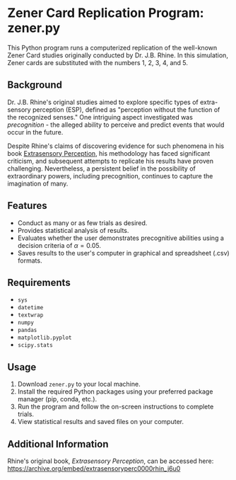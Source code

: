 # Zener Card Replication Program: zener.py

This Python program runs a computerized replication of the well-known Zener Card studies originally conducted by Dr. J.B. Rhine. In this simulation, Zener cards are substituted with the numbers 1, 2, 3, 4, and 5.

## Background

Dr. J.B. Rhine's original studies aimed to explore specific types of extra-sensory perception (ESP), defined as "perception without the function of the recognized senses." One intriguing aspect investigated was *precognition* - the alleged ability to perceive and predict events that would occur in the future.

Despite Rhine's claims of discovering evidence for such phenomena in his book [Extrasensory Perception](https://archive.org/embed/extrasensoryperc0000rhin_j6u0), his methodology has faced significant criticism, and subsequent attempts to replicate his results have proven challenging. Nevertheless, a persistent belief in the possibility of extraordinary powers, including precognition, continues to capture the imagination of many.

## Features
- Conduct as many or as few trials as desired.
- Provides statistical analysis of results.
- Evaluates whether the user demonstrates precognitive abilities using a decision criteria of $\alpha = 0.05$.
- Saves results to the user's computer in graphical and spreadsheet (.csv) formats.

## Requirements
- `sys`
- `datetime`
- `textwrap`
- `numpy`
- `pandas`
- `matplotlib.pyplot`
- `scipy.stats`

## Usage
1. Download `zener.py` to your local machine.
2. Install the required Python packages using your preferred package manager (pip, conda, etc.).
3. Run the program and follow the on-screen instructions to complete trials.
4. View statistical results and saved files on your computer.

## Additional Information
Rhine's original book, *Extrasensory Perception*, can be accessed here: https://archive.org/embed/extrasensoryperc0000rhin_j6u0
